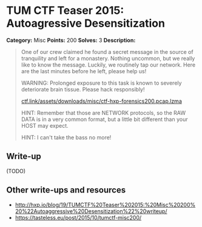 # TUM CTF Teaser 2015: Autoagressive Desensitization

**Category:** Misc
**Points:** 200
**Solves:** 3
**Description:**

> One of our crew claimed he found a secret message in the source of
> tranquility and left for a monastery. Nothing uncommon, but we really
> like to know the message. Luckily, we routinely tap our network. Here
> are the last minutes before he left, please help us!
> 
> WARNING: Prolonged exposure to this task is known to severely
> deteriorate brain tissue. Please hack responsibly!
> 
> [ctf.link/assets/downloads/misc/ctf-hxp-forensics200.pcap.lzma](ctf.link/assets/downloads/misc/ctf-hxp-forensics200.pcap.lzma)
> 
> 
> HINT: Remember that those are NETWORK protocols, so the RAW DATA is in a
> very common format, but a little bit different than your HOST may expect.
> 
> HINT: I can't take the bass no more!


## Write-up

(TODO)

## Other write-ups and resources

* <http://hxp.io/blog/19/TUMCTF%20Teaser%202015:%20Misc%20200%20%22Autoaggressive%20Desensitization%22%20writeup/>
* <https://tasteless.eu/post/2015/10/tumctf-misc200/>
